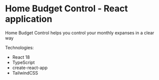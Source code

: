 # Home Budget Control - React application

Home Budget Control helps you control your monthly expanses
in a clear way

Technologies:

- React 18
- TypeScript
- create-react-app
- TailwindCSS
